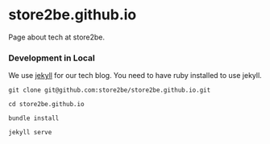 # store2be.github.io

Page about tech at store2be.

### Development in Local

We use [jekyll](https://jekyllrb.com/) for our tech blog. You need to have ruby installed to use jekyll.

```
git clone git@github.com:store2be/store2be.github.io.git

cd store2be.github.io

bundle install

jekyll serve
```
